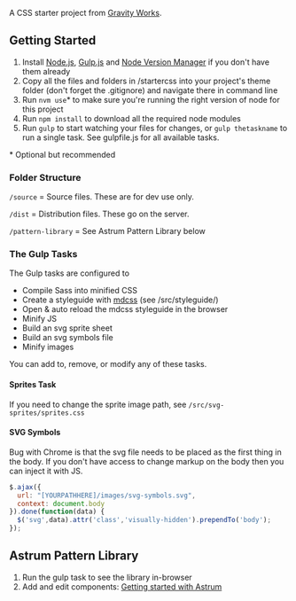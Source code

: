 A CSS starter project from [Gravity Works](http://www.gravityworksdesign.com/).

## Getting Started

1. Install [Node.js](https://nodejs.org/en/), [Gulp.js](http://gulpjs.com/) and [Node Version Manager](https://github.com/creationix/nvm/blob/master/README.md#installation) if you don't have them already
2. Copy all the files and folders in /startercss into your project's theme folder (don't forget the .gitignore) and navigate there in command line
3. Run `nvm use`* to make sure you're running the right version of node for this project
4. Run `npm install` to download all the required node modules
5. Run `gulp` to start watching your files for changes, or `gulp thetaskname` to run a single task. See gulpfile.js for all available tasks.

\* Optional but recommended

### Folder Structure
`/source` = Source files. These are for dev use only.

`/dist` = Distribution files. These go on the server.

`/pattern-library` = See Astrum Pattern Library below

### The Gulp Tasks
The Gulp tasks are configured to

* Compile Sass into minified CSS
* Create a styleguide with [mdcss](https://github.com/jonathantneal/mdcss) (see /src/styleguide/)
* Open & auto reload the mdcss styleguide in the browser
* Minify JS
* Build an svg sprite sheet
* Build an svg symbols file
* Minify images

You can add to, remove, or modify any of these tasks. 

#### Sprites Task
If you need to change the sprite image path, see `/src/svg-sprites/sprites.css`

#### SVG Symbols
Bug with Chrome is that the svg file needs to be placed as the first thing in the body. If you don't have access to change markup on the body then you can inject it with JS.

```javascript
$.ajax({
  url: "[YOURPATHHERE]/images/svg-symbols.svg",
  context: document.body
}).done(function(data) {
  $('svg',data).attr('class','visually-hidden').prependTo('body');
});
```

## Astrum Pattern Library

1. Run the gulp task to see the library in-browser
2. Add and edit components: [Getting started with Astrum](https://github.com/NoDivide/astrum#getting-started)